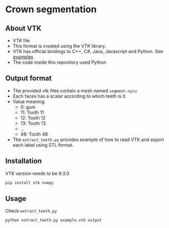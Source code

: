 # Crown segmentation

## About VTK

- VTK file
- This format is created using the VTK library. 
- VTK has official bindings to C++, C#, Java, Javascript and Python. See [examples](https://examples.vtk.org/site/JavaScript/)
- The code inside this repository used Python

## Output format

- The provided vtk files contain a mesh named `segment-nycu`
- Each faces has a scalar according to which teeth is it.
- Value meaning:
  - 0: gum
  - 11: Tooth 11
  - 12: Tooth 12
  - 13: Tooth 13
  - ...
  - 48: Tooth 48 
- The `extract_teeth.py` provides example of how to read VTK and export each label using STL format.

## Installation

VTK version needs to be 9.3.0

```sh
pip install vtk numpy
```

## Usage

Check `extract_teeth.py`
```
python extract_teeth.py example.vtk output
```